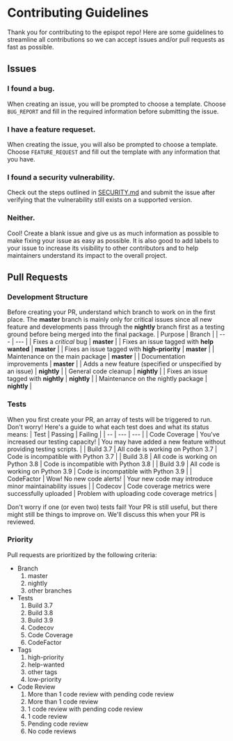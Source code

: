 # Contributing Guidelines
Thank you for contributing to the epispot repo! Here are some guidelines to streamline all contributions so we can accept issues and/or pull requests as fast as possible.
## Issues
### I found a bug.
When creating an issue, you will be prompted to choose a template. Choose `BUG_REPORT` and fill in the required information before submitting the issue.
### I have a feature requeset.
When creating the issue, you will also be prompted to choose a template. Choose `FEATURE_REQUEST` and fill out the template with any information that you have.
### I found a security vulnerability.
Check out the steps outlined in [SECURITY.md](SECURITY.md) and submit the issue after verifying that the vulnerability still exists on a supported version.
### Neither.
Cool! Create a blank issue and give us as much information as possible to make fixing your issue as easy as possible. 
It is also good to add labels to your issue to increase its visibility to other contributors and to help maintainers understand its impact to the overall project.
## Pull Requests
### Development Structure
Before creating your PR, understand which branch to work on in the first place.
The **master** branch is mainly only for critical issues since all new feature and developments pass through the **nightly** branch first as a testing ground before being 
merged into the final package.
| Purpose | Branch |
| --- | --- |
| Fixes a *critical* bug | **master** |
| Fixes an issue tagged with **help wanted** | **master** |
| Fixes an issue tagged with **high-priority** | **master** |
| Maintenance on the main package | **master** |
| Documentation improvements | **master** |
| Adds a new feature (specified or unspecified by an issue) | **nightly** |
| General code cleanup | **nightly** |
| Fixes an issue tagged with **nightly** | **nightly** |
| Maintenance on the nightly package | **nightly** |
### Tests
When you first create your PR, an array of tests will be triggered to run. Don't worry! Here's a guide to what each test does and what its status means:
| Test | Passing | Failing |
| -- | --- | --- |
| Code Coverage | You've increased our testing capacity! | You may have added a new feature without providing testing scripts. |
| Build 3.7 | All code is working on Python 3.7 | Code is incompatible with Python 3.7 |
| Build 3.8 | All code is working on Python 3.8 | Code is incompatible with Python 3.8 |
| Build 3.9 | All code is working on Python 3.9 | Code is incompatible with Python 3.9 |
| CodeFactor | Wow! No new code alerts! | Your new code may introduce minor maintainability issues |
| Codecov | Code coverage metrics were successfully uploaded | Problem with uploading code coverage metrics |

Don't worry if one (or even two) tests fail! Your PR is still useful, but there might still be things to improve on. We'll discuss this when your PR is reviewed.
### Priority
Pull requests are prioritized by the following criteria:
 - Branch
    1. master
    2. nightly
    3. other branches
 - Tests
    1. Build 3.7
    2. Build 3.8
    3. Build 3.9
    4. Codecov
    5. Code Coverage
    6. CodeFactor
 - Tags
    1. high-priority
    2. help-wanted
    3. other tags
    4. low-priority
 - Code Review
    1. More than 1 code review with pending code review
    2. More than 1 code review
    3. 1 code review with pending code review
    4. 1 code review
    5. Pending code review
    6. No code reviews

